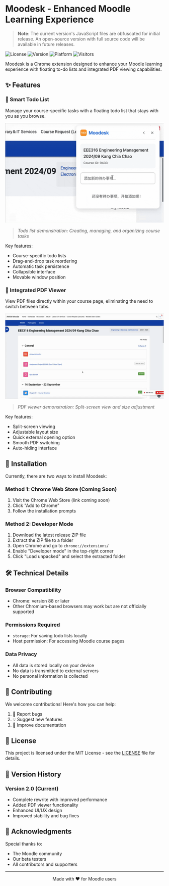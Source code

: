 # Moodesk - Enhanced Moodle Learning Experience

> **Note**: The current version's JavaScript files are obfuscated for initial release. An open-source version with full source code will be available in future releases.

![License](https://img.shields.io/badge/license-MIT-blue.svg)
![Version](https://img.shields.io/badge/version-2.0-orange.svg)
![Platform](https://img.shields.io/badge/platform-Chrome-green.svg)
![Visitors](https://api.visitorbadge.io/api/VisitorHit?user=pama-lee&repo=moodesk&countColor=%23ffb74d)

Moodesk is a Chrome extension designed to enhance your Moodle learning experience with floating to-do lists and integrated PDF viewing capabilities.

## ✨ Features

### 📝 Smart Todo List
Manage your course-specific tasks with a floating todo list that stays with you as you browse.

![Todo List Demo](https://github.com/Pama-Lee/Moodesk/blob/main/html/videos/todo.gif)
> *Todo list demonstration: Creating, managing, and organizing course tasks*

Key features:
- Course-specific todo lists
- Drag-and-drop task reordering
- Automatic task persistence
- Collapsible interface
- Movable window position

### 📄 Integrated PDF Viewer
View PDF files directly within your course page, eliminating the need to switch between tabs.

![PDF Viewer Demo](https://github.com/Pama-Lee/Moodesk/blob/main/html/videos/pdf.gif)
> *PDF viewer demonstration: Split-screen view and size adjustment*

Key features:
- Split-screen viewing
- Adjustable layout size
- Quick external opening option
- Smooth PDF switching
- Auto-hiding interface

## 🚀 Installation

Currently, there are two ways to install Moodesk:

### Method 1: Chrome Web Store (Coming Soon)
1. Visit the Chrome Web Store (link coming soon)
2. Click "Add to Chrome"
3. Follow the installation prompts

### Method 2: Developer Mode
1. Download the latest release ZIP file
2. Extract the ZIP file to a folder
3. Open Chrome and go to `chrome://extensions/`
4. Enable "Developer mode" in the top-right corner
5. Click "Load unpacked" and select the extracted folder

## 🛠 Technical Details

### Browser Compatibility
- Chrome: version 88 or later
- Other Chromium-based browsers may work but are not officially supported

### Permissions Required
- `storage`: For saving todo lists locally
- Host permission: For accessing Moodle course pages

### Data Privacy
- All data is stored locally on your device
- No data is transmitted to external servers
- No personal information is collected

## 🤝 Contributing

We welcome contributions! Here's how you can help:

1. 🐛 Report bugs
2. 💡 Suggest new features
3. 📖 Improve documentation

## 📝 License

This project is licensed under the MIT License - see the [LICENSE](LICENSE) file for details.

## 🔄 Version History

### Version 2.0 (Current)
- Complete rewrite with improved performance
- Added PDF viewer functionality
- Enhanced UI/UX design
- Improved stability and bug fixes

## 🙏 Acknowledgments

Special thanks to:
- The Moodle community
- Our beta testers
- All contributors and supporters

---

<p align="center">Made with ❤️ for Moodle users</p>
